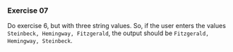 ### Exercise 07

Do exercise 6, but with three string values. 
So, if the user enters the values `Steinbeck, Hemingway, Fitzgerald`, the output should be `Fitzgerald, Hemingway, Steinbeck`.
